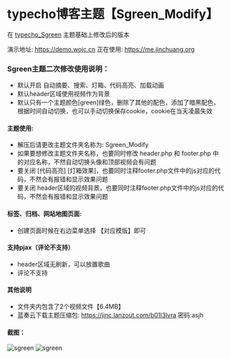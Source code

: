# typecho博客主题【Sgreen_Modify】
在 [typecho_Sgreen](https://github.com/yiyeticms/typecho_Sgreen) 主题基础上修改后的版本

演示地址: https://demo.wojc.cn
正在使用: https://me.jinchuang.org

### Sgreen主题二次修改使用说明：
- 默认开启 自动摘要、搜索、灯箱、代码高亮、加载动画
- 默认header区域使用视频作为背景
- 默认只有一个主题颜色[green]绿色，删除了其他的配色，添加了暗黑配色，根据时间自动切换，也可以手动切换保存cookie，cookie在当天凌晨失效

#### 主题使用:
- 解压后请更改主题文件夹名称为: Sgreen_Modify
- 如果要想修改主题文件夹名称，也要同时修改 header.php 和 footer.php 中的对应名称，不然自动切换头像和顶部视频会有问题
- 要关闭 [代码高亮] [灯箱效果]，也要同时注释footer.php文件中的js对应的代码，不然会有报错和显示效果问题
- 要关闭 header区域的视频背景，也要同时注释footer.php文件中的js对应的代码，不然会有报错和显示效果问题
  
#### 标签、归档、网站地图页面: 
- 创建页面时候在右边菜单选择 【对应模版】即可

#### 支持pjax（评论不支持）
- header区域无刷新，可以放置歌曲
- 评论不支持

#### 其他说明
- 文件夹内包含了2个视频文件【6.4MB】
- 蓝奏云下载主题压缩包: https://jinc.lanzout.com/b01l3lvra  密码:asjh

#### 截图：

![sgreen](https://github.com/jcorg/Sgreen_Modify/blob/master/screenshot.jpg)
![sgreen](https://github.com/jcorg/Sgreen_Modify/blob/master/screenshot1.jpg)

